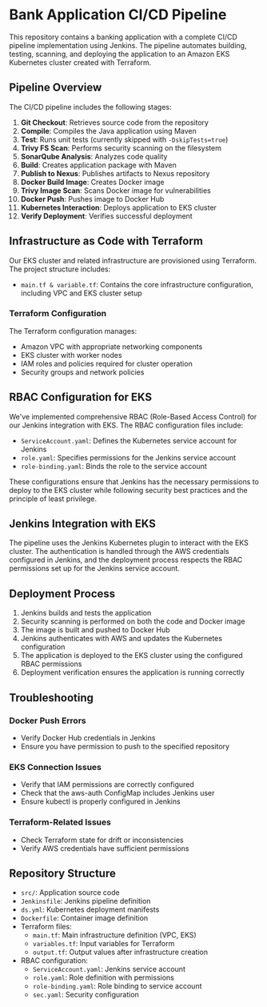 # Bank Application CI/CD Pipeline

This repository contains a banking application with a complete CI/CD pipeline implementation using Jenkins. The pipeline automates building, testing, scanning, and deploying the application to an Amazon EKS Kubernetes cluster created with Terraform.

## Pipeline Overview

The CI/CD pipeline includes the following stages:

1. **Git Checkout**: Retrieves source code from the repository
2. **Compile**: Compiles the Java application using Maven
3. **Test**: Runs unit tests (currently skipped with `-DskipTests=true`)
4. **Trivy FS Scan**: Performs security scanning on the filesystem
5. **SonarQube Analysis**: Analyzes code quality
6. **Build**: Creates application package with Maven
7. **Publish to Nexus**: Publishes artifacts to Nexus repository
8. **Docker Build Image**: Creates Docker image
9. **Trivy Image Scan**: Scans Docker image for vulnerabilities
10. **Docker Push**: Pushes image to Docker Hub
11. **Kubernetes Interaction**: Deploys application to EKS cluster
12. **Verify Deployment**: Verifies successful deployment

## Infrastructure as Code with Terraform

Our EKS cluster and related infrastructure are provisioned using Terraform. The project structure includes:

- `main.tf & variable.tf`: Contains the core infrastructure configuration, including VPC and EKS cluster setup

### Terraform Configuration

The Terraform configuration manages:

- Amazon VPC with appropriate networking components
- EKS cluster with worker nodes
- IAM roles and policies required for cluster operation
- Security groups and network policies

## RBAC Configuration for EKS

We've implemented comprehensive RBAC (Role-Based Access Control) for our Jenkins integration with EKS. The RBAC configuration files include:

- `ServiceAccount.yaml`: Defines the Kubernetes service account for Jenkins
- `role.yaml`: Specifies permissions for the Jenkins service account
- `role-binding.yaml`: Binds the role to the service account

These configurations ensure that Jenkins has the necessary permissions to deploy to the EKS cluster while following security best practices and the principle of least privilege.

## Jenkins Integration with EKS

The pipeline uses the Jenkins Kubernetes plugin to interact with the EKS cluster. The authentication is handled through the AWS credentials configured in Jenkins, and the deployment process respects the RBAC permissions set up for the Jenkins service account.

## Deployment Process

1. Jenkins builds and tests the application
2. Security scanning is performed on both the code and Docker image
3. The image is built and pushed to Docker Hub
4. Jenkins authenticates with AWS and updates the Kubernetes configuration
5. The application is deployed to the EKS cluster using the configured RBAC permissions
6. Deployment verification ensures the application is running correctly

## Troubleshooting

### Docker Push Errors

- Verify Docker Hub credentials in Jenkins
- Ensure you have permission to push to the specified repository

### EKS Connection Issues

- Verify that IAM permissions are correctly configured
- Check that the aws-auth ConfigMap includes Jenkins user
- Ensure kubectl is properly configured in Jenkins

### Terraform-Related Issues

- Check Terraform state for drift or inconsistencies
- Verify AWS credentials have sufficient permissions

## Repository Structure

- `src/`: Application source code
- `Jenkinsfile`: Jenkins pipeline definition
- `ds.yml`: Kubernetes deployment manifests
- `Dockerfile`: Container image definition
- Terraform files:
  - `main.tf`: Main infrastructure definition (VPC, EKS)
  - `variables.tf`: Input variables for Terraform
  - `output.tf`: Output values after infrastructure creation
- RBAC configuration:
  - `ServiceAccount.yaml`: Jenkins service account
  - `role.yaml`: Role definition with permissions
  - `role-binding.yaml`: Role binding to service account
  - `sec.yaml`: Security configuration
